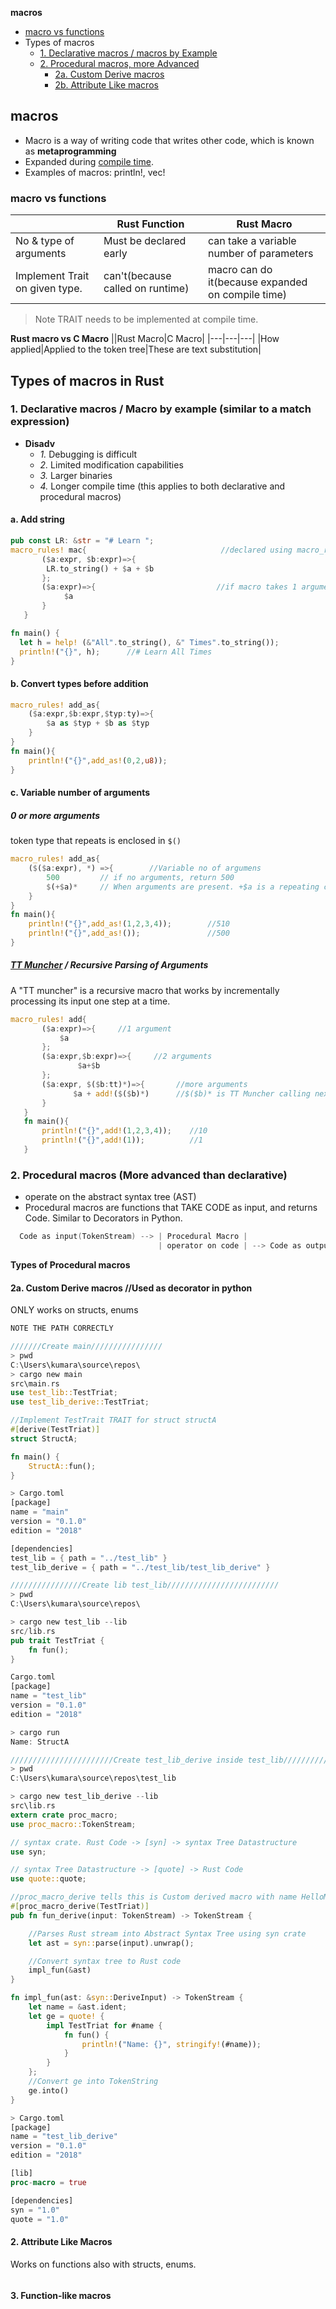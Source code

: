 **macros**
- [macro vs functions](#vs)
- Types of macros
  - [1. Declarative macros / macros by Example](#dm)
  - [2. Procedural macros, more Advanced](#pm)
    - [2a. Custom Derive macros](#a1)
    - [2b. Attribute Like macros](#a2)

## macros
- Macro is a way of writing code that writes other code, which is known as **metaprogramming**
- Expanded during [compile time](/Languages/Programming_Languages/C/Compile/).
- Examples of macros: println!, vec!

<a name=vs></a>
### macro vs functions
||Rust Function|Rust Macro|
|---|---|---|
|No & type of arguments|Must be declared early|can take a variable number of parameters|
|Implement Trait on given type.|can't(because called on runtime)|macro can do it(because expanded on compile time)|
>Note TRAIT needs to be implemented at compile time.

**Rust macro vs C Macro**
||Rust Macro|C Macro|
|---|---|---|
|How applied|Applied to the token tree|These are text substitution|

## Types of macros in Rust
<a name=dm></a>
### 1. Declarative macros / Macro by example (similar to a match expression)
- **Disadv**
  - _1._ Debugging is difficult
  - _2._ Limited modification capabilities
  - _3._ Larger binaries
  - _4._ Longer compile time (this applies to both declarative and procedural macros)
#### a. Add string
```rs
pub const LR: &str = "# Learn ";
macro_rules! mac{                              //declared using macro_rules!
       ($a:expr, $b:expr)=>{
        LR.to_string() + $a + $b
       };
       ($a:expr)=>{                           //if macro takes 1 argument, we can define match for it as well
            $a
       }
   }

fn main() {
  let h = help! (&"All".to_string(), &" Times".to_string());
  println!("{}", h);      //# Learn All Times
}
```
#### b. Convert types before addition
```rs
macro_rules! add_as{
    ($a:expr,$b:expr,$typ:ty)=>{
        $a as $typ + $b as $typ
    }
}
fn main(){
    println!("{}",add_as!(0,2,u8));
}
```
#### c. Variable number of arguments
##### 0 or more arguments
token type that repeats is enclosed in `$()`
```rs
macro_rules! add_as{
    ($($a:expr), *) =>{        //Variable no of argumens
        500         // if no arguments, return 500
        $(+$a)*     // When arguments are present. +$a is a repeating code.
    }
}
fn main(){
    println!("{}",add_as!(1,2,3,4));        //510
    println!("{}",add_as!());               //500
}
```
##### [TT Muncher](https://danielkeep.github.io/tlborm/book/pat-incremental-tt-munchers.html) / Recursive Parsing of Arguments
A "TT muncher" is a recursive macro that works by incrementally processing its input one step at a time.
```rs
macro_rules! add{
       ($a:expr)=>{     //1 argument
           $a
       };
       ($a:expr,$b:expr)=>{     //2 arguments
               $a+$b
       };
       ($a:expr, $($b:tt)*)=>{       //more arguments
              $a + add!($($b)*)      //$($b)* is TT Muncher calling next argument incrementally
       }
   }
   fn main(){
       println!("{}",add!(1,2,3,4));    //10
       println!("{}",add!(1));          //1
   }
```
<a name=pm></a>
### 2. Procedural macros (More advanced than declarative)
- operate on the abstract syntax tree (AST)
- Procedural macros are functions that TAKE CODE as input, and returns Code. Similar to Decorators in Python.
```c
  Code as input(TokenStream) --> | Procedural Macro |
                                 | operator on code | --> Code as output(TokenStream)
```

**Types of Procedural macros**
<a name=a1></a>
#### 2a. Custom Derive macros   //Used as decorator in python
ONLY works on structs, enums
```rs
NOTE THE PATH CORRECTLY

///////Create main////////////////
> pwd
C:\Users\kumara\source\repos\
> cargo new main
src\main.rs
use test_lib::TestTriat;
use test_lib_derive::TestTriat;

//Implement TestTrait TRAIT for struct structA
#[derive(TestTriat)]
struct StructA;

fn main() {
	StructA::fun();
}

> Cargo.toml
[package]
name = "main"
version = "0.1.0"
edition = "2018"

[dependencies]
test_lib = { path = "../test_lib" }
test_lib_derive = { path = "../test_lib/test_lib_derive" }

////////////////Create lib test_lib/////////////////////////
> pwd
C:\Users\kumara\source\repos\

> cargo new test_lib --lib
src/lib.rs
pub trait TestTriat {
    fn fun();
}

Cargo.toml
[package]
name = "test_lib"
version = "0.1.0"
edition = "2018"

> cargo run
Name: StructA

///////////////////////Create test_lib_derive inside test_lib////////////
> pwd
C:\Users\kumara\source\repos\test_lib

> cargo new test_lib_derive --lib
src\lib.rs
extern crate proc_macro;
use proc_macro::TokenStream;

// syntax crate. Rust Code -> [syn] -> syntax Tree Datastructure
use syn;            

// syntax Tree Datastructure -> [quote] -> Rust Code
use quote::quote;

//proc_macro_derive tells this is Custom derived macro with name HelloMacro
#[proc_macro_derive(TestTriat)]
pub fn fun_derive(input: TokenStream) -> TokenStream {

    //Parses Rust stream into Abstract Syntax Tree using syn crate
    let ast = syn::parse(input).unwrap();

    //Convert syntax tree to Rust code
    impl_fun(&ast)
}

fn impl_fun(ast: &syn::DeriveInput) -> TokenStream {
    let name = &ast.ident;
    let ge = quote! {
        impl TestTriat for #name {
            fn fun() {
                println!("Name: {}", stringify!(#name));
            }
        }
    };
    //Convert ge into TokenString
    ge.into()
}

> Cargo.toml
[package]
name = "test_lib_derive"
version = "0.1.0"
edition = "2018"

[lib]
proc-macro = true

[dependencies]
syn = "1.0"
quote = "1.0"
```
<a name=a2></a>
#### 2. Attribute Like Macros
Works on functions also with structs, enums.
```rs
```
#### 3. Function-like macros
```rs
```
